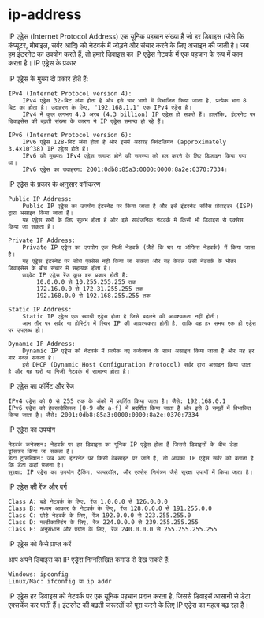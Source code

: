 # ip-address

IP एड्रेस (Internet Protocol Address) एक यूनिक पहचान संख्या है जो हर डिवाइस (जैसे कि कंप्यूटर, मोबाइल, सर्वर आदि) को नेटवर्क में जोड़ने और संचार करने के लिए असाइन की जाती है। जब हम इंटरनेट का उपयोग करते हैं, तो हमारे डिवाइस का IP एड्रेस नेटवर्क में एक पहचान के रूप में काम करता है।
IP एड्रेस के प्रकार

IP एड्रेस के मुख्य दो प्रकार होते हैं:

    IPv4 (Internet Protocol version 4):
        IPv4 एड्रेस 32-बिट लंबा होता है और इसे चार भागों में विभाजित किया जाता है, प्रत्येक भाग 8 बिट का होता है। उदाहरण के लिए, "192.168.1.1" एक IPv4 एड्रेस है।
        IPv4 में कुल लगभग 4.3 अरब (4.3 billion) IP एड्रेस हो सकते हैं। हालाँकि, इंटरनेट पर डिवाइसेस की बढ़ती संख्या के कारण ये IP एड्रेस समाप्त हो रहे हैं।

    IPv6 (Internet Protocol version 6):
        IPv6 एड्रेस 128-बिट लंबा होता है और इसमें अठारह क्विंटलियन (approximately 3.4×10^38) IP एड्रेस होते हैं।
        IPv6 को मुख्यतः IPv4 एड्रेस समाप्त होने की समस्या को हल करने के लिए डिजाइन किया गया था।
        IPv6 एड्रेस का उदाहरण: 2001:0db8:85a3:0000:0000:8a2e:0370:7334।

IP एड्रेस के प्रकार के अनुसार वर्गीकरण

    Public IP Address:
        Public IP एड्रेस का उपयोग इंटरनेट पर किया जाता है और इसे इंटरनेट सर्विस प्रोवाइडर (ISP) द्वारा असाइन किया जाता है।
        यह एड्रेस सभी के लिए सुलभ होता है और इसे सार्वजनिक नेटवर्क में किसी भी डिवाइस से एक्सेस किया जा सकता है।

    Private IP Address:
        Private IP एड्रेस का उपयोग एक निजी नेटवर्क (जैसे कि घर या ऑफिस नेटवर्क) में किया जाता है।
        यह एड्रेस इंटरनेट पर सीधे एक्सेस नहीं किया जा सकता और यह केवल उसी नेटवर्क के भीतर डिवाइसेस के बीच संचार में सहायक होता है।
        प्राइवेट IP एड्रेस रेंज कुछ इस प्रकार होती हैं:
            10.0.0.0 से 10.255.255.255 तक
            172.16.0.0 से 172.31.255.255 तक
            192.168.0.0 से 192.168.255.255 तक

    Static IP Address:
        Static IP एड्रेस एक स्थायी एड्रेस होता है जिसे बदलने की आवश्यकता नहीं होती।
        आम तौर पर सर्वर या होस्टिंग में स्थिर IP की आवश्यकता होती है, ताकि वह हर समय एक ही एड्रेस पर उपलब्ध हो।

    Dynamic IP Address:
        Dynamic IP एड्रेस को नेटवर्क में प्रत्येक नए कनेक्शन के साथ असाइन किया जाता है और यह हर बार बदल सकता है।
        इसे DHCP (Dynamic Host Configuration Protocol) सर्वर द्वारा असाइन किया जाता है और यह घरों या निजी नेटवर्क में सामान्य होता है।

IP एड्रेस का फॉर्मेट और रेंज

    IPv4 एड्रेस को 0 से 255 तक के अंकों में प्रदर्शित किया जाता है। जैसे: 192.168.0.1
    IPv6 एड्रेस को हेक्साडेसिमल (0-9 और a-f) में प्रदर्शित किया जाता है और इसे 8 समूहों में विभाजित किया जाता है। जैसे: 2001:0db8:85a3:0000:0000:8a2e:0370:7334

IP एड्रेस का उपयोग

    नेटवर्क कनेक्शन: नेटवर्क पर हर डिवाइस का यूनिक IP एड्रेस होता है जिससे डिवाइसों के बीच डेटा ट्रांसफर किया जा सकता है।
    डेटा ट्रांसमिशन: जब आप इंटरनेट पर किसी वेबसाइट पर जाते हैं, तो आपका IP एड्रेस सर्वर को बताता है कि डेटा कहाँ भेजना है।
    सुरक्षा: IP एड्रेस का उपयोग ट्रैकिंग, फायरवॉल, और एक्सेस नियंत्रण जैसे सुरक्षा उपायों में किया जाता है।

IP एड्रेस की रेंज और वर्ग

    Class A: बड़े नेटवर्क के लिए, रेंज 1.0.0.0 से 126.0.0.0
    Class B: मध्यम आकार के नेटवर्क के लिए, रेंज 128.0.0.0 से 191.255.0.0
    Class C: छोटे नेटवर्क के लिए, रेंज 192.0.0.0 से 223.255.255.0
    Class D: मल्टीकास्टिंग के लिए, रेंज 224.0.0.0 से 239.255.255.255
    Class E: अनुसंधान और प्रयोग के लिए, रेंज 240.0.0.0 से 255.255.255.255

IP एड्रेस को कैसे प्राप्त करें

आप अपने डिवाइस का IP एड्रेस निम्नलिखित कमांड से देख सकते हैं:

    Windows: ipconfig
    Linux/Mac: ifconfig या ip addr

IP एड्रेस हर डिवाइस को नेटवर्क पर एक यूनिक पहचान प्रदान करता है, जिससे डिवाइसें आसानी से डेटा एक्सचेंज कर पाती हैं। इंटरनेट की बढ़ती जरूरतों को पूरा करने के लिए IP एड्रेस का महत्व बढ़ रहा है।
